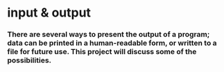 # input & output 
### There are several ways to present the output of a program; data can be printed in a human-readable form, or written to a file for future use. This project will discuss some of the possibilities.